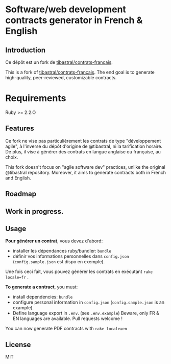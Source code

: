 # Software/web development contracts generator in French & English

## Introduction

Ce dépôt est un fork de [tibastral/contrats-francais](https://github.com/tibastral/contrats-francais).

This is a fork of [tibastral/contrats-francais](https://github.com/tibastral/contrats-francais).
The end goal is to generate high-quality, peer-reviewed, customizable contracts.

# Requirements

Ruby >= 2.2.O

## Features
Ce fork ne vise pas particulièrement les contrats de type "développement agile", à l'inverse du dépôt d'origine de @tibastral, ni la tarification horaire. De plus, il vise à générer des contrats en langue anglaise ou française, au choix.

This fork doesn't focus on "agile software dev" practices, unlike the original @tibastral repository. Moreover, it aims to generate contracts both in French and English.


## Roadmap

Work in progress.
----

## Usage

**Pour générer un contrat**, vous devez d'abord:

* installer les dépendances ruby/bundler: `bundle`
* définir vos informations personnelles dans `config.json` (`config.sample.json` est dispo en exemple).

Une fois ceci fait, vous pouvez générer les contrats en exécutant `rake locale=fr` .

**To generate a contract**, you must:

* install dependencies: `bundle`
* configure personal information in `config.json` (`config.sample.json` is an example).
* Define language export in `.env`. (see `.env.example`) Beware, only FR & EN languages are available. Pull requests welcome !

You can now generate PDF contracts with `rake locale=en`

## License

MIT
